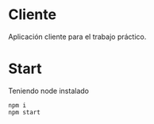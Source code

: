 # Cliente
Aplicación cliente para el trabajo práctico.
# Start
Teniendo node instalado   
```
npm i
npm start
```